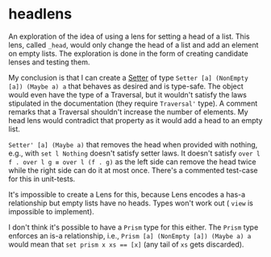 # headlens

An exploration of the idea of using a lens for setting a head of a list.
This lens, called `_head`, would only change the head of a list and add an
element on empty lists. The exploration is done in the form of creating
candidate lenses and testing them.

My conclusion is that I can create a [Setter](https://hackage.haskell.org/package/lens-4.19.2/docs/Control-Lens-Setter.html#t:Setter)
of type `Setter [a] (NonEmpty [a]) (Maybe a) a` that behaves as desired and is
type-safe.
The object would even have the type of a Traversal, but it wouldn't satisfy
the laws stipulated in the documentation (they require `Traversal'` type).
A comment remarks that a Traversal shouldn't increase the number of elements.
My head lens would contradict that property as it would add a head to an empty list.

`Setter' [a] (Maybe a)` that removes the head when provided with nothing, e.g.,
with `set l Nothing` doesn't satisfy setter laws. It doesn't satisfy `over l f
. over l g ≡ over l (f . g)` as the left side can remove the head twice while
the right side can do it at most once.
There's a commented test-case for this in unit-tests.

It's impossible to create a Lens for this, because Lens encodes a has-a
relationship but empty lists have no heads. Types won't work out (
`view` is impossible to implement).

I don't think it's possible to have a `Prism` type for this either. The `Prism`
type enforces an is-a relationship, i.e., `Prism [a] (NonEmpty [a]) (Maybe a) a`
would mean that `set prism x xs == [x]` (any tail of `xs` gets discarded).
